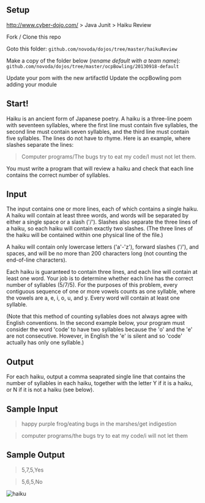 Setup
------------

http://www.cyber-dojo.com/ > Java Junit > Haiku Review

Fork / Clone this repo

Goto this folder:
`github.com/novoda/dojos/tree/master/haikuReview`

Make a copy of the folder below (*rename default with a team name*):
`github.com/novoda/dojos/tree/master/ocpBowling/20130918-default`

Update your pom with the new artifactId
Update the ocpBowling pom adding your module

**Start!**
------------

Haiku is an ancient form of Japanese poetry. A haiku
is a three-line poem with seventeen syllables, where
the first line must contain five syllables, the second
line must contain seven syllables, and the third line
must contain five syllables. The lines do not have to
rhyme. Here is an example, where slashes separate the
lines:

>Computer programs/The bugs try to eat my code/I must not let them.


You must write a program that will review a haiku and
check that each line contains the correct number of
syllables.

Input
------------

The input contains one or more lines, each of which
contains a single haiku. A haiku will contain at least
three words, and words will be separated by either a
single space or a slash ('/'). Slashes also separate
the three lines of a haiku, so each haiku will contain
exactly two slashes. (The three lines of the haiku will
be contained within one physical line of the file.)

A haiku will contain only lowercase letters ('a'-'z'),
forward slashes ('/'), and spaces, and will be no more
than 200 characters long (not counting the end-of-line
characters).

Each haiku is guaranteed to contain three lines, and
each line will contain at least one word. Your job is
to determine whether each line has the correct number
of syllables (5/7/5). For the purposes of this problem,
every contiguous sequence of one or more vowels counts
as one syllable, where the vowels are
a, e, i, o, u, and y. Every word will contain at least
one syllable.

(Note that this method of counting syllables does not
always agree with English conventions. In the second
example below, your program must consider the word
'code' to have two syllables because the 'o' and the
'e' are not consecutive. However, in English the 'e'
is silent and so 'code' actually has only one syllable.)

Output
------------

For each haiku, output a comma seaprated single line
that contains the number of syllables in each haiku,
together with the letter Y if it is a haiku, or N if
it is not a haiku (see below).


Sample Input
------------
>happy purple frog/eating bugs in the marshes/get indigestion

>computer programs/the bugs try to eat my code/i will not let them

Sample Output
-------------
>5,7,5,Yes

>5,6,5,No

![haiku](http://www.quickmeme.com/img/61/6190f94a90cc47288544831eb61905a2bb4e8e178c7086c94c77370583b97c15.jpg)
